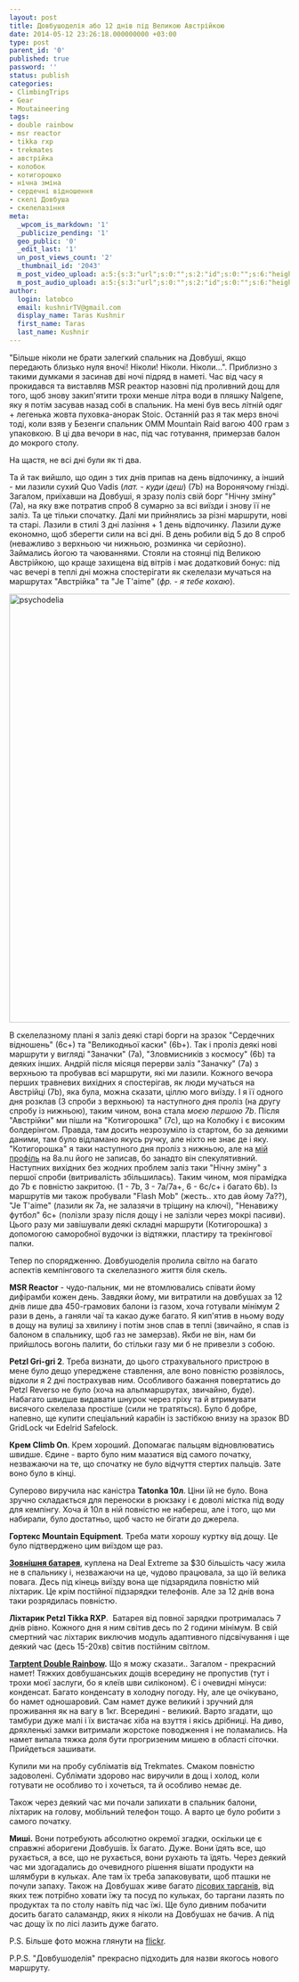 ```yaml
---
layout: post
title: Довбушоделія або 12 днів під Великою Австрійкою
date: 2014-05-12 23:26:18.000000000 +03:00
type: post
parent_id: '0'
published: true
password: ''
status: publish
categories:
- ClimbingTrips
- Gear
- Moutaineering
tags:
- double rainbow
- msr reactor
- tikka rxp
- trekmates
- австрійка
- колобок
- котигорошко
- нічна зміна
- сердечні відношення
- скелі Довбуша
- скелелазіння
meta:
  _wpcom_is_markdown: '1'
  _publicize_pending: '1'
  geo_public: '0'
  _edit_last: '1'
  un_post_views_count: '2'
  _thumbnail_id: '2043'
  m_post_video_upload: a:5:{s:3:"url";s:0:"";s:2:"id";s:0:"";s:6:"height";s:0:"";s:5:"width";s:0:"";s:9:"thumbnail";s:0:"";}
  m_post_audio_upload: a:5:{s:3:"url";s:0:"";s:2:"id";s:0:"";s:6:"height";s:0:"";s:5:"width";s:0:"";s:9:"thumbnail";s:0:"";}
author:
  login: latobco
  email: kushnirTV@gmail.com
  display_name: Taras Kushnir
  first_name: Taras
  last_name: Kushnir
---
```

<p>"Більше ніколи не брати залегкий спальник на Довбуші, якщо передають близько нуля вночі! Ніколи! Ніколи. Ніколи...". Приблизно з такими думками я засинав дві ночі підряд в наметі. Час від часу я прокидався та виставляв MSR реактор назовні під проливний дощ для того, щоб знову закип'ятити трохи менше літра води в пляшку Nalgene, яку я потім засував назад собі в спальник. На мені був весь літній одяг + легенька жовта пуховка-анорак Stoic. Останній раз я так мерз вночі тоді, коли взяв у Безенги спальник OMM Mountain Raid вагою 400 грам з упаковкою. В ці два вечори в нас, під час готування, примерзав балон до мокрого столу.</p>
<p>На щастя, не всі дні були як ті два.</p>
<p><!--more--></p>
<p>Та й так вийшло, що один з тих днів припав на день відпочинку, а інший - ми лазили сухий Quo Vadis (<em>лат. - куди ідеш</em>) (7b) на Воронячому гнізді. Загалом, приїхавши на Довбуші, я зразу поліз свій борг "Нічну зміну" (7а), на яку вже потратив спроб 8 сумарно за всі виїзди і знову її не заліз. Та це тільки спочатку. Далі ми прийнялись за різні маршрути, нові та старі. Лазили в стилі 3 дні лазіння + 1 день відпочинку. Лазили дуже економно, щоб зберегти сили на всі дні. В день робили від 5 до 8 спроб (неважливо з верхньою чи нижньою, розминка чи серйозно). Займались йогою та чаюваннями. Стояли на стоянці під Великою Австрійкою, що краще захищена від вітрів і має додатковий бонус: під час вечері в теплі дні можна спостерігати як скелелази мучаться на маршрутах "Австрійка" та "Je T'aime" (<em>фр. - я тебе кохаю</em>).</p>
<p><a href="http://jamming.com.ua/wp-content/uploads/2014/05/psychodelia.jpg"><img class="aligncenter size-full wp-image-2043" src="{{ site.baseurl }}/assets/psychodelia.jpg" alt="psychodelia" width="1024" height="770" /></a></p>
<p>В скелелазному плані я заліз деякі старі борги на зразок "Сердечних відношень" (6с+) та "Великодньої каски" (6b+). Так і проліз деякі нові маршрути у вигляді "Заначки" (7а), "Зловмисників з космосу" (6b) та деяких інших. Андрій після місяця перерви заліз "Заначку" (7a) з верхньою та пробував всі маршрути, які ми лазили. Кожного вечора перших травневих вихідних я спостерігав, як люди мучаться на Австрійці (7b), яка була, можна сказати, ціллю мого виїзду. І я її одного дня розклав (3 спроби з верхньою) та наступного дня проліз (на другу спробу із нижньою), таким чином, вона стала <em>моєю першою 7b</em>. Після "Австрійки" ми пішли на "Котигорошка" (7с), що на Колобку і є високим болдерінгом. Правда, там досить незрозуміло із стартом, бо за деякими даними, там було відламано якусь ручку, але ніхто не знає де і яку. "Котигорошка" я таки наступного дня проліз з нижньою, але на <a href="http://www.8a.nu/user/Profile.aspx?UserId=54205" target="_blank" rel="noopener noreferrer">мій профіль</a> на 8a.nu його не записав, бо занадто він спекулятивний. Наступних вихідних без жодних проблем заліз таки "Нічну зміну" з першої спроби (витривалість збільшилась). Таким чином, моя пірамідка до 7b є повністю закритою. (1 - 7b, 3 - 7a/7a+, 6 - 6c/c+ і багато 6b). Із маршрутів ми також пробували "Flash Mob" (жесть.. хто дав йому 7а??), "Je T'aime" (лазили як 7а, не залазячи в тріщину на ключі), "Ненавижу футбол" 6с+ (полізли зразу після дощу і не залізли через мокрі пасиви). Цього разу ми завішували деякі складні маршрути (Котигорошка) з допомогою саморобної вудочки із відтяжки, пластиру та трекінгової палки.</p>
<p>Тепер по спорядженню. Довбушоделія пролила світло на багато аспектів кемпінгового та скелелазного життя біля скель.</p>
<p><strong>MSR Reactor</strong> - чудо-пальник, ми не втомлювались співати йому дифірамби кожен день. Завдяки йому, ми витратили на довбушах за 12 днів лише два 450-грамових балони із газом, хоча готували мінімум 2 рази в день, а ганяли чаї та какао дуже багато. Я кип'ятив в ньому воду в дощу на вулиці за хвилину і потім знов спав в теплі (звичайно, я спав із балоном в спальнику, щоб газ не замерзав). Якби не він, нам би прийшлось вогонь палити, бо стільки газу ми б не привезли з собою.</p>
<p><strong>Petzl Gri-gri 2</strong>. Треба визнати, до цього страхувального пристрою в мене було дещо упереджене ставлення, але воно повністю розвіялось, відколи я 2 дні пострахував ним. Особливого бажання повертатись до Petzl Reverso не було (хоча на альпмаршрутах, звичайно, буде). Набагато швидше видавати шнурок через гріху та й втримувати висячого скелелаза простіше (сили не тратяться). Було б добре, напевно, ще купити спеціальний карабін із застібкою внизу на зразок BD GridLock чи Edelrid Safelock.</p>
<p><strong>Крем Climb On</strong>. Крем хороший. Допомагає пальцям відновлюватись швидше. Єдине - варто було ним мазатися від самого початку, незважаючи на те, що спочатку не було відчуття стертих пальців. Зате воно було в кінці.</p>
<p>Суперово виручила нас каністра <strong>Tatonka 10л</strong>. Ціни їй не було. Вона зручно складається для переноски в рюкзаку і є доволі містка під воду для кемпінгу. Хоча й 10л в ній повністю не набереш, але і того, що ми набирали, було достатньо, щоб часто не бігати до джерела.</p>
<p><strong>Гортекс Mountain Equipment</strong>. Треба мати хорошу куртку від дощу. Це було підтверджено цим виїздом ще раз.</p>
<p><a href="http://www.dx.com/p/6000mah-rechargeable-external-battery-pack-with-cellphone-adapters-blue-54010" target="_blank" rel="noopener noreferrer"><strong>Зовнішня батарея</strong></a>, куплена на Deal Extreme за $30 більшість часу жила не в спальнику і, незважаючи на це, чудово працювала, за що їй велика повага. Десь під кінець виїзду вона ще підзарядила повністю мій ліхтарик. Це крім постійної підзарядки телефонів. Але за 12 днів вона таки розрядилась повністю.</p>
<p><strong>Ліхтарик Petzl <span class="il">Tikka</span> </strong><span class="il"><strong>RXP</strong>. </span> Батарея від повної зарядки протрималась 7 днів рівно. Кожного дня я ним світив десь по 2 години мінімум. В свій смертний час ліхтарик виключив модуль адаптивного підсвічування і ще деякий час (десь 15-20хв) світив постійним світлом.</p>
<p><strong><a title="Перше враження від Tarptent Double Rainbow" href="http://jamming.com.ua/%d0%bf%d0%b5%d1%80%d1%88%d0%b5-%d0%b2%d1%80%d0%b0%d0%b6%d0%b5%d0%bd%d0%bd%d1%8f-%d0%b2%d1%96%d0%b4-tarptent-double-rainbow/" target="_blank" rel="noopener noreferrer">Tarptent Double Rainbow</a>.</strong> Що я можу сказати.. Загалом - прекрасний намет! Тяжких довбушанських дощів всередину не пропустив (тут і трохи моєї заслуги, бо я клеїв шви силіконом). Є і очевидні мінуси: конденсат. Багато конденсату в холодну погоду. Ну, але це очікувано, бо намет одношаровий. Сам намет дуже великий і зручний для проживання як на вагу в 1кг. Всередині - великий. Варто згадати, що тамбури дуже малі і їх вистачає хіба на взуття і якісь дрібниці. На диво, дряхленькі замки витримали жорстоке поводження і не поламались. На намет випала тяжка доля бути прогризеним мишею в області сіточки. Прийдеться зашивати.</p>
<p>Купили ми на пробу субліматів від Trekmates. Смаком повністю задоволені. Сублімати здорово нас виручили в дощ і холод, коли готувати не особливо то і хочеться, та й особливо немає де.</p>
<p>Також через деякий час ми почали запихати в спальник балони, ліхтарик на голову, мобільний телефон тощо. А варто це було робити з самого початку.</p>
<p><strong>Миші.</strong> Вони потребують абсолютно окремої згадки, оскільки це є справжні аборигени Довбушів. Їх багато. Дуже. Вони їдять все, що рухається, а все, що не рухається, вони рухають та їдять. Через деякий час ми здогадались до очевидного рішення вішати продукти на шлямбури в кульках. Але там їх треба запаковувати, щоб пташки не почули запаху. Також на Довбушах живе багато <a href="http://ru.wikipedia.org/wiki/%D0%9B%D0%B5%D1%81%D0%BD%D0%BE%D0%B9_%D1%82%D0%B0%D1%80%D0%B0%D0%BA%D0%B0%D0%BD" target="_blank" rel="noopener noreferrer">лісових тарганів</a>, від яких теж потрібно ховати їжу та посуд по кульках, бо таргани лазять по продуктах та по столу навіть під час їжі. Ще було дивним побачити досить багато саламандр, яких я ніколи на Довбушах не бачив. А під час дощу їх по лісі лазить дуже багато.</p>
<p>P.S. Більше фото можна глянути на <a title="Довбушоделія" href="https://www.flickr.com/photos/97257980@N05/sets/72157644611588852/" target="_blank" rel="noopener noreferrer">flickr</a>.</p>
<p>P.P.S. "Довбушоделія" прекрасно підходить для назви якогось нового маршруту.</p>
